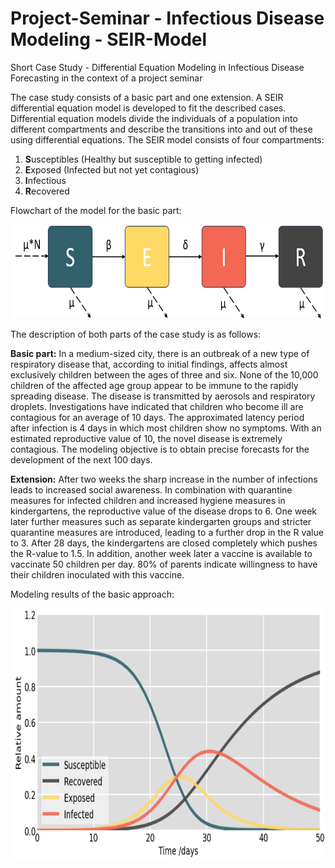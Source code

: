 # Project-Seminar - Infectious Disease Modeling - SEIR-Model
Short Case Study - Differential Equation Modeling in Infectious Disease Forecasting in the context of a project seminar

The case study consists of a basic part and one extension. A SEIR differential equation model is developed to fit the described cases. Differential equation models divide the individuals of a population into different compartments and describe the transitions into and out of these using differential equations. The SEIR model consists of four compartments:
<ol>
  <li><strong>S</strong>usceptibles (Healthy but susceptible to getting infected)</li>
<li><strong>E</strong>xposed (Infected but not yet contagious)</li>
<li><strong>I</strong>nfectious</li>
<li><strong>R</strong>ecovered</li>
</ol> 

Flowchart of the model for the basic part:

<img src="https://raw.githubusercontent.com/lukasheide/Project-Seminar---Seminar-Thesis---SIR-Model/main/Assets/Images/SEIR%20Model%20Flowchart.PNG?raw=true" width="700" height="150" />

The description of both parts of the case study is as follows:

**Basic part:**
In a medium-sized city, there is an outbreak of a new type of respiratory disease that, according to initial findings, affects almost exclusively children between the ages of three and six. None of the 10,000 children of the affected age group appear to be immune to the rapidly spreading disease. The disease is transmitted by aerosols and respiratory droplets. Investigations have indicated that children who become ill are contagious for an average of 10 days. The approximated latency period after infection is 4 days in which most children show no symptoms. With an estimated reproductive value of 10, the novel disease is extremely contagious. The modeling objective is to obtain precise forecasts for the development of the next 100 days. 

**Extension:**
After two weeks the sharp increase in the number of infections leads to increased social awareness. In combination with quarantine measures for infected children and increased hygiene measures in kindergartens, the reproductive value of the disease drops to 6.
One week later further measures such as separate kindergarten groups and stricter quarantine measures are introduced, leading to a further drop in the R value to 3. After 28 days, the kindergartens are closed completely which pushes the R-value to 1.5. In addition, another week later a vaccine is available to vaccinate 50 children per day. 80% of parents indicate willingness to have their children inoculated with this vaccine. 


Modeling results of the basic approach:

<img src="https://raw.githubusercontent.com/lukasheide/Project-Seminar---Seminar-Thesis---SIR-Model/main/Assets/Images/SEIR%20Model%201%20-%20Results.PNG?raw=true" width="750" height="400" />
